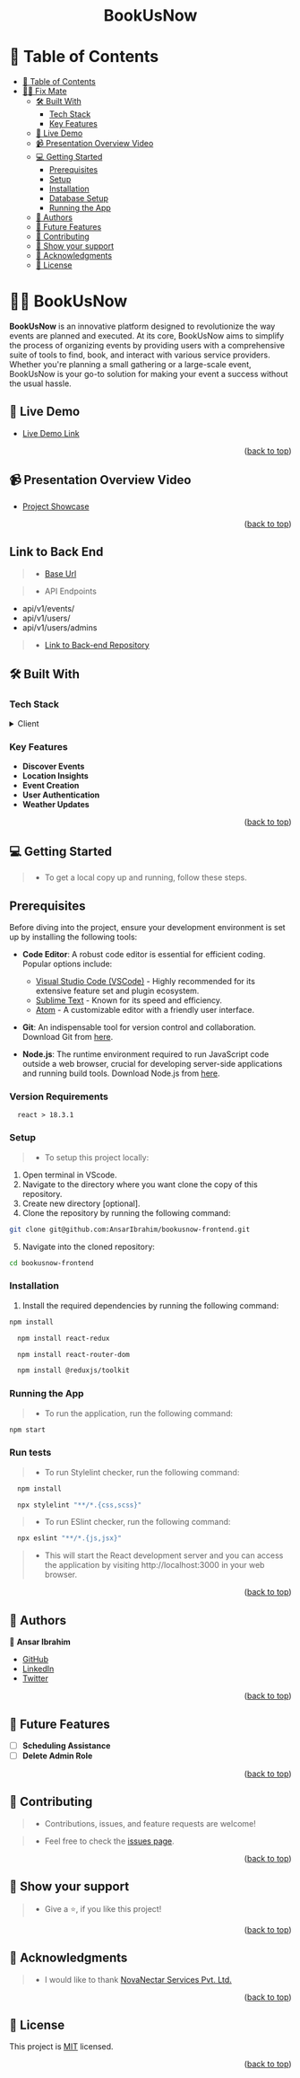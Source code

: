 <a name="readme-top"></a>

<div align="center">
  <h1>BookUsNow</h1>
</div>

# 📗 Table of Contents

- [📗 Table of Contents](#-table-of-contents)
- [👨‍💻 Fix Mate ](#-fix-mate-)
  - [🛠 Built With ](#-built-with-)
    - [Tech Stack ](#tech-stack-)
    - [Key Features ](#key-features-)
  - [🚀 Live Demo ](#-live-demo-)
  - [📹 Presentation Overview Video ](#-the-video-)
  - [💻 Getting Started ](#-getting-started-)
    - [Prerequisites](#prerequisites)
    - [Setup](#setup)
    - [Installation](#installation)
    - [Database Setup](#database-setup)
    - [Running the App](#running-the-app)
  - [👥 Authors ](#-authors-)
  - [🔭 Future Features ](#-future-features-)
  - [🤝 Contributing ](#-contributing-)
  - [💖 Show your support ](#-show-your-support-)
  - [🙏 Acknowledgments ](#-acknowledgments-)
  - [📝 License ](#-license-)

# 👨‍💻 BookUsNow <a name="about-project"></a>

**BookUsNow** is an innovative platform designed to revolutionize the way events are planned and executed. At its core, BookUsNow aims to simplify the process of organizing events by providing users with a comprehensive suite of tools to find, book, and interact with various service providers. Whether you're planning a small gathering or a large-scale event, BookUsNow is your go-to solution for making your event a success without the usual hassle.

<!-- LIVE DEMO -->

## 🚀 Live Demo <a name="live-demo"></a>

- [Live Demo Link](https://music-store-ansaribrahim.netlify.app/)

<!-- The Video -->

<p align="right">(<a href="#readme-top">back to top</a>)</p>

## 📹 Presentation Overview Video <a name="the-video"></a>

- [Project Showcase]()

<p align="right">(<a href="#readme-top">back to top</a>)</p>

## Link to Back End

> - [Base Url](https://bookusnow-db016831f8aa.herokuapp.com/)

> - API Endpoints

- api/v1/events/
- api/v1/users/
- api/v1/users/admins

> - [Link to Back-end Repository](https://github.com/AnsarIbrahim/bookusnow-backend)

## 🛠 Built With <a name="built-with"></a>

### Tech Stack <a name="tech-stack"></a>

<details>
  <summary>Client</summary>
  <ul>
    <li><a href="https://reactjs.org/">React</a></li>
    <li><a href="https://redux.js.org/">Redux</a></li>
    <li><a href="https://tailwindcss.com/">Tailwind CSS</a></li>
    <li><a href="https://developer.mozilla.org/en-US/docs/Web/HTML">HTML</a></li>
    <li><a href="https://developer.mozilla.org/en-US/docs/Web/CSS">CSS</a></li>
    <li><a href="https://developer.mozilla.org/en-US/docs/Web/JAVASCRIPT">JAVA-SCRIPT</a></li>
  </ul>
</details>

### Key Features <a name="key-features"></a>

- **Discover Events**
- **Location Insights**
- **Event Creation**
- **User Authentication**
- **Weather Updates**

<p align="right">(<a href="#readme-top">back to top</a>)</p>

## 💻 Getting Started <a name="getting-started"></a>

> - To get a local copy up and running, follow these steps.

## Prerequisites

Before diving into the project, ensure your development environment is set up by installing the following tools:

- **Code Editor**: A robust code editor is essential for efficient coding. Popular options include:

  - [Visual Studio Code (VSCode)](https://code.visualstudio.com/download) - Highly recommended for its extensive feature set and plugin ecosystem.
  - [Sublime Text](https://www.sublimetext.com/3) - Known for its speed and efficiency.
  - [Atom](https://atom.io/) - A customizable editor with a friendly user interface.

- **Git**: An indispensable tool for version control and collaboration. Download Git from [here](https://git-scm.com/downloads).

- **Node.js**: The runtime environment required to run JavaScript code outside a web browser, crucial for developing server-side applications and running build tools. Download Node.js from [here](https://nodejs.org/en/download/).

### Version Requirements

```
  react > 18.3.1
```

### Setup

> - To setup this project locally:

1. Open terminal in VScode.
2. Navigate to the directory where you want clone the copy of this repository.
3. Create new directory [optional].
4. Clone the repository by running the following command:

```sh
git clone git@github.com:AnsarIbrahim/bookusnow-frontend.git
```

5. Navigate into the cloned repository:

```sh
cd bookusnow-frontend
```

### Installation

1. Install the required dependencies by running the following command:

```sh
npm install
```

```sh
  npm install react-redux
```

```sh
  npm install react-router-dom
```

```sh
  npm install @reduxjs/toolkit
```

### Running the App

> - To run the application, run the following command:

```sh
npm start
```

### Run tests

> - To run Stylelint checker, run the following command:

```sh
  npm install
```

```sh
  npx stylelint "**/*.{css,scss}"
```

> - To run ESlint checker, run the following command:

```sh
  npx eslint "**/*.{js,jsx}"
```

> - This will start the React development server and you can access the application by visiting http://localhost:3000 in your web browser.

<p align="right">(<a href="#readme-top">back to top</a>)</p>

## 👥 Authors <a name="authors"></a>

👤 **Ansar Ibrahim**

- [GitHub](https://github.com/AnsarIbrahim)
- [LinkedIn](https://linkedin.com/in/ansar-ibrahim/)
- [Twitter](https://twitter.com/ansaradheeb)

<p align="right">(<a href="#readme-top">back to top</a>)</p>

## 🔭 Future Features <a name="future-features"></a>

- [ ] **Scheduling Assistance**
- [ ] **Delete Admin Role**

<p align="right">(<a href="#readme-top">back to top</a>)</p>

## 🤝 Contributing <a name="contributing"></a>

> - Contributions, issues, and feature requests are welcome!

> - Feel free to check the [issues page](../../issues/).

<p align="right">(<a href="#readme-top">back to top</a>)</p>

## 💖 Show your support <a name="support"></a>

> - Give a ⭐️, if you like this project!

<p align="right">(<a href="#readme-top">back to top</a>)</p>

## 🙏 Acknowledgments <a name="acknowledgements"></a>

> - I would like to thank [NovaNectar Services Pvt. Ltd.](https://www.novanectar.co.in/)

<p align="right">(<a href="#readme-top">back to top</a>)</p>

## 📝 License <a name="license"></a>

This project is [MIT](./LICENSE) licensed.

<p align="right">(<a href="#readme-top">back to top</a>)</p>

